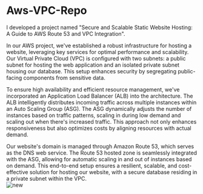 # Aws-VPC-Repo
I developed a project named "Secure and Scalable Static Website Hosting: A Guide to AWS Route 53 and VPC Integration".

In our AWS project, we've established a robust infrastructure for hosting a website, leveraging key services for optimal performance and scalability. Our Virtual Private Cloud (VPC) is configured with two subnets: a public subnet for hosting the web application and an isolated private subnet housing our database. This setup enhances security by segregating public-facing components from sensitive data.

To ensure high availability and efficient resource management, we've incorporated an Application Load Balancer (ALB) into the architecture. The ALB intelligently distributes incoming traffic across multiple instances within an Auto Scaling Group (ASG). The ASG dynamically adjusts the number of instances based on traffic patterns, scaling in during low demand and scaling out when there's increased traffic. This approach not only enhances responsiveness but also optimizes costs by aligning resources with actual demand.

Our website's domain is managed through Amazon Route 53, which serves as the DNS web service. The Route 53 hosted zone is seamlessly integrated with the ASG, allowing for automatic scaling in and out of instances based on demand. This end-to-end setup ensures a resilient, scalable, and cost-effective solution for hosting our website, with a secure database residing in a private subnet within the VPC.
<br>
![new](https://github.com/ruchtr/Aws-VPC-Repo/assets/88919214/ea7d2c8c-99aa-4747-a531-5028b28e16b8)

